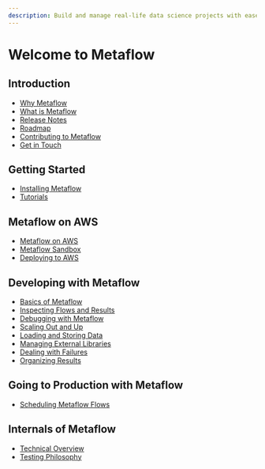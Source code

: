 ```yaml
---
description: Build and manage real-life data science projects with ease.
---
```


# Welcome to Metaflow

## Introduction

* [Why Metaflow](introduction/why-metaflow.md)
* [What is Metaflow](introduction/what-is-metaflow.md)
* [Release Notes](introduction/release-notes.md)
* [Roadmap](introduction/roadmap.md)
* [Contributing to Metaflow](introduction/contributing-to-metaflow.md)
* [Get in Touch](introduction/getting-in-touch.md)

## Getting Started

* [Installing Metaflow](getting-started/install.md)
* [Tutorials](getting-started/tutorials-r/)

## Metaflow on AWS

* [Metaflow on AWS]()
* [Metaflow Sandbox]()
* [Deploying to AWS]()

## Developing with Metaflow

* [Basics of Metaflow](metaflow-r/basics.md)
* [Inspecting Flows and Results](metaflow-r/client.md)
* [Debugging with Metaflow](metaflow-r/debugging.md)
* [Scaling Out and Up](metaflow-r/scaling.md)
* [Loading and Storing Data]()
* [Managing External Libraries]()
* [Dealing with Failures](metaflow-r/failures.md)
* [Organizing Results](metaflow-r/tagging.md)

## Going to Production with Metaflow

* [Scheduling Metaflow Flows](going-to-production-with-metaflow/scheduling-metaflow-flows.md)

## Internals of Metaflow

* [Technical Overview]()
* [Testing Philosophy]()

